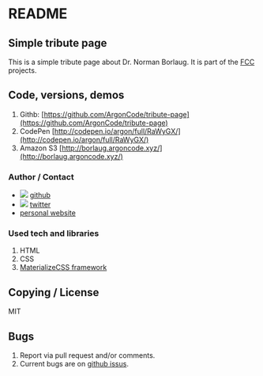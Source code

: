 # README
## Simple tribute page
This is a simple tribute page about Dr. Norman Borlaug. It is part of the [FCC](https://www.freecodecamp.com/) projects.

## Code, versions, demos
1. Githb: [https://github.com/ArgonCode/tribute-page](https://github.com/ArgonCode/tribute-page)
2. CodePen [http://codepen.io/argon/full/RaWyGX/](http://codepen.io/argon/full/RaWyGX/)
3. Amazon S3 [http://borlaug.argoncode.xyz/](http://borlaug.argoncode.xyz/)

### Author / Contact
* ![](https://dl.dropboxusercontent.com/u/633848/Images/github_24_black.png) [github](http://www.github.com/argoncode)
* ![](https://dl.dropboxusercontent.com/u/633848/Images/twitter.png) [twitter](http://twitter.com/argoncode)
* [personal website](http://argoncode.com/contact)

### Used tech and libraries
1. HTML
2. CSS
3. [MaterializeCSS framework](http://www.materializecss.com)

## Copying / License
MIT

## Bugs
1. Report via pull request and/or comments.
2. Current bugs are on [github issus](https://github.com/ArgonCode/quote-generator/issues).
